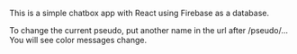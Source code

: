 This is a simple chatbox app with React using Firebase as a database.

To change the current pseudo, put another name in the url after /pseudo/...
You will see color messages change.